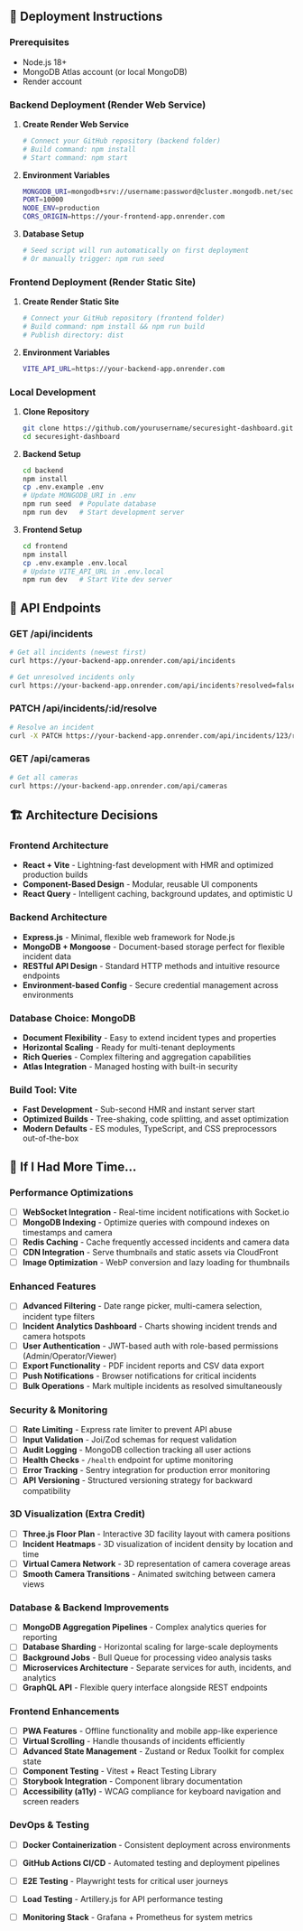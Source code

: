  

## 🚀 Deployment Instructions

### Prerequisites
- Node.js 18+ 
- MongoDB Atlas account (or local MongoDB)
- Render account

### Backend Deployment (Render Web Service)

1. **Create Render Web Service**
   ```bash
   # Connect your GitHub repository (backend folder)
   # Build command: npm install
   # Start command: npm start
   ```

2. **Environment Variables**
   ```bash
   MONGODB_URI=mongodb+srv://username:password@cluster.mongodb.net/securesight
   PORT=10000
   NODE_ENV=production
   CORS_ORIGIN=https://your-frontend-app.onrender.com
   ```

3. **Database Setup**
   ```bash
   # Seed script will run automatically on first deployment
   # Or manually trigger: npm run seed
   ```

### Frontend Deployment (Render Static Site)

1. **Create Render Static Site**
   ```bash
   # Connect your GitHub repository (frontend folder)
   # Build command: npm install && npm run build
   # Publish directory: dist
   ```

2. **Environment Variables**
   ```bash
   VITE_API_URL=https://your-backend-app.onrender.com
   ```

### Local Development

1. **Clone Repository**
   ```bash
   git clone https://github.com/yourusername/securesight-dashboard.git
   cd securesight-dashboard
   ```

2. **Backend Setup**
   ```bash
   cd backend
   npm install
   cp .env.example .env
   # Update MONGODB_URI in .env
   npm run seed  # Populate database
   npm run dev   # Start development server
   ```

3. **Frontend Setup**
   ```bash
   cd frontend
   npm install
   cp .env.example .env.local
   # Update VITE_API_URL in .env.local
   npm run dev   # Start Vite dev server
   ```

## 📡 API Endpoints

### GET /api/incidents
```bash
# Get all incidents (newest first)
curl https://your-backend-app.onrender.com/api/incidents

# Get unresolved incidents only
curl https://your-backend-app.onrender.com/api/incidents?resolved=false
```

### PATCH /api/incidents/:id/resolve
```bash
# Resolve an incident
curl -X PATCH https://your-backend-app.onrender.com/api/incidents/123/resolve
```

### GET /api/cameras
```bash
# Get all cameras
curl https://your-backend-app.onrender.com/api/cameras
```

## 🏗️ Architecture Decisions

### Frontend Architecture
- **React + Vite** - Lightning-fast development with HMR and optimized production builds
- **Component-Based Design** - Modular, reusable UI components
- **React Query** - Intelligent caching, background updates, and optimistic U

### Backend Architecture
- **Express.js** - Minimal, flexible web framework for Node.js
- **MongoDB + Mongoose** - Document-based storage perfect for flexible incident data
- **RESTful API Design** - Standard HTTP methods and intuitive resource endpoints
- **Environment-based Config** - Secure credential management across environments

### Database Choice: MongoDB
- **Document Flexibility** - Easy to extend incident types and properties
- **Horizontal Scaling** - Ready for multi-tenant deployments
- **Rich Queries** - Complex filtering and aggregation capabilities
- **Atlas Integration** - Managed hosting with built-in security

### Build Tool: Vite
- **Fast Development** - Sub-second HMR and instant server start
- **Optimized Builds** - Tree-shaking, code splitting, and asset optimization
- **Modern Defaults** - ES modules, TypeScript, and CSS preprocessors out-of-the-box

## 🔮 If I Had More Time...

### Performance Optimizations
- [ ] **WebSocket Integration** - Real-time incident notifications with Socket.io
- [ ] **MongoDB Indexing** - Optimize queries with compound indexes on timestamps and camera
- [ ] **Redis Caching** - Cache frequently accessed incidents and camera data
- [ ] **CDN Integration** - Serve thumbnails and static assets via CloudFront
- [ ] **Image Optimization** - WebP conversion and lazy loading for thumbnails

### Enhanced Features
- [ ] **Advanced Filtering** - Date range picker, multi-camera selection, incident type filters
- [ ] **Incident Analytics Dashboard** - Charts showing incident trends and camera hotspots
- [ ] **User Authentication** - JWT-based auth with role-based permissions (Admin/Operator/Viewer)
- [ ] **Export Functionality** - PDF incident reports and CSV data export
- [ ] **Push Notifications** - Browser notifications for critical incidents
- [ ] **Bulk Operations** - Mark multiple incidents as resolved simultaneously

### Security & Monitoring
- [ ] **Rate Limiting** - Express rate limiter to prevent API abuse
- [ ] **Input Validation** - Joi/Zod schemas for request validation
- [ ] **Audit Logging** - MongoDB collection tracking all user actions
- [ ] **Health Checks** - `/health` endpoint for uptime monitoring
- [ ] **Error Tracking** - Sentry integration for production error monitoring
- [ ] **API Versioning** - Structured versioning strategy for backward compatibility

### 3D Visualization (Extra Credit)
- [ ] **Three.js Floor Plan** - Interactive 3D facility layout with camera positions
- [ ] **Incident Heatmaps** - 3D visualization of incident density by location and time
- [ ] **Virtual Camera Network** - 3D representation of camera coverage areas
- [ ] **Smooth Camera Transitions** - Animated switching between camera views

### Database & Backend Improvements
- [ ] **MongoDB Aggregation Pipelines** - Complex analytics queries for reporting
- [ ] **Database Sharding** - Horizontal scaling for large-scale deployments
- [ ] **Background Jobs** - Bull Queue for processing video analysis tasks
- [ ] **Microservices Architecture** - Separate services for auth, incidents, and analytics
- [ ] **GraphQL API** - Flexible query interface alongside REST endpoints

### Frontend Enhancements
- [ ] **PWA Features** - Offline functionality and mobile app-like experience
- [ ] **Virtual Scrolling** - Handle thousands of incidents efficiently
- [ ] **Advanced State Management** - Zustand or Redux Toolkit for complex state
- [ ] **Component Testing** - Vitest + React Testing Library
- [ ] **Storybook Integration** - Component library documentation
- [ ] **Accessibility (a11y)** - WCAG compliance for keyboard navigation and screen readers

### DevOps & Testing
- [ ] **Docker Containerization** - Consistent deployment across environments
- [ ] **GitHub Actions CI/CD** - Automated testing and deployment pipelines
- [ ] **E2E Testing** - Playwright tests for critical user journeys
- [ ] **Load Testing** - Artillery.js for API performance testing
- [ ] **Monitoring Stack** - Grafana + Prometheus for system metrics

 
